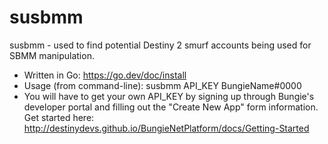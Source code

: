 # susbmm
susbmm - used to find potential Destiny 2 smurf accounts being used for SBMM manipulation. 

* Written in Go: https://go.dev/doc/install
* Usage (from command-line): susbmm API_KEY BungieName#0000
* You will have to get your own API_KEY by signing up through Bungie's developer portal and filling out the "Create New App" form information. Get started here: http://destinydevs.github.io/BungieNetPlatform/docs/Getting-Started
